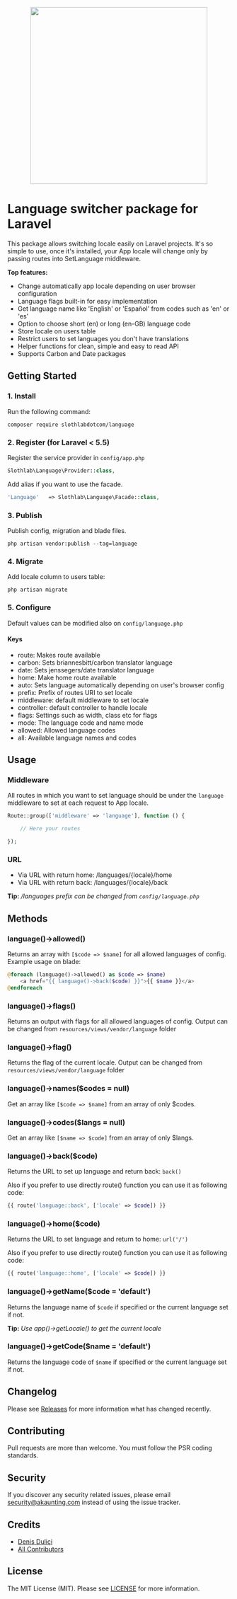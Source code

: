 <p align="center"><img src="https://sloth-lab.com/ss-02.png" width="400"></p>

# Language switcher package for Laravel


This package allows switching locale easily on Laravel projects. It's so simple to use, once it's installed, your App locale will change only by passing routes into SetLanguage middleware.

**Top features:**

- Change automatically app locale depending on user browser configuration
- Language flags built-in for easy implementation
- Get language name like 'English' or 'Español' from codes such as 'en' or 'es'
- Option to choose short (en) or long (en-GB) language code
- Store locale on users table
- Restrict users to set languages you don't have translations
- Helper functions for clean, simple and easy to read API
- Supports Carbon and Date packages

## Getting Started

### 1. Install

Run the following command:

```
composer require slothlabdotcom/language
```

### 2. Register (for Laravel < 5.5)

Register the service provider in ``config/app.php``

```php
Slothlab\Language\Provider::class,
```

Add alias if you want to use the facade.

```php
'Language'   => Slothlab\Language\Facade::class,
```

### 3. Publish

Publish config, migration and blade files.

```
php artisan vendor:publish --tag=language
```

### 4. Migrate


Add locale column to users table:

```
php artisan migrate
```


### 5. Configure

Default values can be modified also on `config/language.php`

#### Keys

- route: Makes route available
- carbon: Sets briannesbitt/carbon translator language
- date: Sets jenssegers/date translator language
- home: Make home route available
- auto: Sets language automatically depending on user's browser config
- prefix: Prefix of routes URI to set locale
- middleware: default middleware to set locale
- controller: default controller to handle locale
- flags: Settings such as width, class etc for flags
- mode: The language code and name mode
- allowed: Allowed language codes
- all: Available language names and codes

## Usage

### Middleware

All routes in which you want to set language should be under the `language`
middleware to set at each request to App locale.

```php
Route::group(['middleware' => 'language'], function () {

    // Here your routes

});
```

### URL

- Via URL with return home: /languages/{locale}/home
- Via URL with return back: /languages/{locale}/back

**Tip:** */languages prefix can be changed from ```config/language.php```*

## Methods

### language()->allowed()

Returns an array with ```[$code => $name]``` for all allowed
languages of config. Example usage on blade:

```php
@foreach (language()->allowed() as $code => $name)
    <a href="{{ language()->back($code) }}">{{ $name }}</a>
@endforeach
```

### language()->flags()

Returns an output with flags for all allowed languages of config.
Output can be changed from ```resources/views/vendor/language``` folder

### language()->flag()

Returns the flag of the current locale.
Output can be changed from ```resources/views/vendor/language``` folder

### language()->names($codes = null)

Get an array like ```[$code => $name]``` from an array of only $codes.


### language()->codes($langs = null)

Get an array like ```[$name => $code]``` from an array of only $langs.

### language()->back($code)

Returns the URL to set up language and return back: ```back()```

Also if you prefer to use directly route() function you can use it
as following code:

```php
{{ route('language::back', ['locale' => $code]) }}
```

### language()->home($code)

Returns the URL to set language and return to home: ```url('/')```

Also if you prefer to use directly route() function you can use it
as following code:

```php
{{ route('language::home', ['locale' => $code]) }}
```

### language()->getName($code = 'default')

Returns the language name of ```$code``` if specified or the current
language set if not.

**Tip:** *Use app()->getLocale() to get the current locale*

### language()->getCode($name = 'default')

Returns the language code of ```$name``` if specified or the current
language set if not.

## Changelog

Please see [Releases](../../releases) for more information what has changed recently.

## Contributing

Pull requests are more than welcome. You must follow the PSR coding standards.

## Security

If you discover any security related issues, please email security@akaunting.com instead of using the issue tracker.

## Credits

- [Denis Duliçi](https://github.com/denisdulici)
- [All Contributors](../../contributors)

## License

The MIT License (MIT). Please see [LICENSE](LICENSE.md) for more information.
